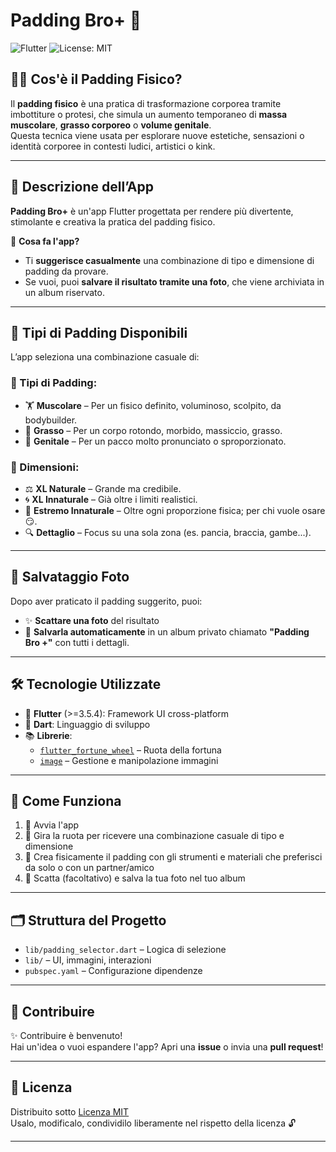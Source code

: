 # Padding Bro+ 🧸

![Flutter](https://img.shields.io/badge/Flutter-3.5.4-blue) ![License: MIT](https://img.shields.io/badge/License-MIT-yellow.svg)

## 🧍‍♂️ Cos'è il Padding Fisico?

Il **padding fisico** è una pratica di trasformazione corporea tramite imbottiture o protesi, che simula un aumento temporaneo di **massa muscolare**, **grasso corporeo** o **volume genitale**.  
Questa tecnica viene usata per esplorare nuove estetiche, sensazioni o identità corporee in contesti ludici, artistici o kink.

---

## 📱 Descrizione dell’App

**Padding Bro+** è un'app Flutter progettata per rendere più divertente, stimolante e creativa la pratica del padding fisico.

🎯 **Cosa fa l'app?**
- Ti **suggerisce casualmente** una combinazione di tipo e dimensione di padding da provare.
- Se vuoi, puoi **salvare il risultato tramite una foto**, che viene archiviata in un album riservato.

---

## 🔀 Tipi di Padding Disponibili

L’app seleziona una combinazione casuale di:

### 💪 Tipi di Padding:
- 🏋️ **Muscolare** – Per un fisico definito, voluminoso, scolpito, da bodybuilder.
- 🍩 **Grasso** – Per un corpo rotondo, morbido, massiccio, grasso.
- 🍆 **Genitale** – Per un pacco molto pronunciato o sproporzionato.

### 📏 Dimensioni:
- ⚖️ **XL Naturale** – Grande ma credibile.
- 🌀 **XL Innaturale** – Già oltre i limiti realistici.
- 🚫 **Estremo Innaturale** – Oltre ogni proporzione fisica; per chi vuole osare😏.
- 🔍 **Dettaglio** – Focus su una sola zona (es. pancia, braccia, gambe...).

---

## 📸 Salvataggio Foto

Dopo aver praticato il padding suggerito, puoi:
- ✨ **Scattare una foto** del risultato
- 📁 **Salvarla automaticamente** in un album privato chiamato **"Padding Bro +"** con tutti i dettagli.

---

## 🛠️ Tecnologie Utilizzate

- 💙 **Flutter** (>=3.5.4): Framework UI cross-platform
- 🧠 **Dart**: Linguaggio di sviluppo
- 📚 **Librerie**:
    - [`flutter_fortune_wheel`](https://pub.dev/packages/flutter_fortune_wheel) – Ruota della fortuna
    - [`image`](https://pub.dev/packages/image) – Gestione e manipolazione immagini

---

## 🚀 Come Funziona

1. 📲 Avvia l'app
2. 🎡 Gira la ruota per ricevere una combinazione casuale di tipo e dimensione
3. 🧰 Crea fisicamente il padding con gli strumenti e materiali che preferisci da solo o con un partner/amico
4. 📸 Scatta (facoltativo) e salva la tua foto nel tuo album

---

## 🗂️ Struttura del Progetto

- `lib/padding_selector.dart` – Logica di selezione
- `lib/` – UI, immagini, interazioni
- `pubspec.yaml` – Configurazione dipendenze

---

## 🤝 Contribuire

✨ Contribuire è benvenuto!  
Hai un'idea o vuoi espandere l'app? Apri una **issue** o invia una **pull request**!

---

## 📄 Licenza

Distribuito sotto [Licenza MIT](LICENSE)  
Usalo, modificalo, condividilo liberamente nel rispetto della licenza 🔓

---

